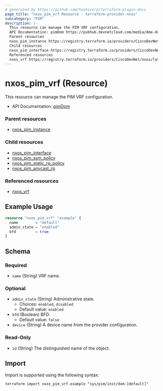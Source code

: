```yaml
---
# generated by https://github.com/hashicorp/terraform-plugin-docs
page_title: "nxos_pim_vrf Resource - terraform-provider-nxos"
subcategory: "PIM"
description: |-
  This resource can manage the PIM VRF configuration.
  API Documentation: pimDom https://pubhub.devnetcloud.com/media/dme-docs-10-2-2/docs/Layer%203/pim:Dom/
  Parent resources
  nxos_pim_instance https://registry.terraform.io/providers/CiscoDevNet/nxos/latest/docs/resources/pim_instance
  Child resources
  nxos_pim_interface https://registry.terraform.io/providers/CiscoDevNet/nxos/latest/docs/resources/pim_interfacenxos_pim_ssm_policy https://registry.terraform.io/providers/CiscoDevNet/nxos/latest/docs/resources/pim_ssm_policynxos_pim_static_rp_policy https://registry.terraform.io/providers/CiscoDevNet/nxos/latest/docs/resources/pim_static_rp_policynxos_pim_anycast_rp https://registry.terraform.io/providers/CiscoDevNet/nxos/latest/docs/resources/pim_anycast_rp
  Referenced resources
  nxos_vrf https://registry.terraform.io/providers/CiscoDevNet/nxos/latest/docs/resources/vrf
---
```


# nxos_pim_vrf (Resource)

This resource can manage the PIM VRF configuration.

- API Documentation: [pimDom](https://pubhub.devnetcloud.com/media/dme-docs-10-2-2/docs/Layer%203/pim:Dom/)

### Parent resources

- [nxos_pim_instance](https://registry.terraform.io/providers/CiscoDevNet/nxos/latest/docs/resources/pim_instance)

### Child resources

- [nxos_pim_interface](https://registry.terraform.io/providers/CiscoDevNet/nxos/latest/docs/resources/pim_interface)
- [nxos_pim_ssm_policy](https://registry.terraform.io/providers/CiscoDevNet/nxos/latest/docs/resources/pim_ssm_policy)
- [nxos_pim_static_rp_policy](https://registry.terraform.io/providers/CiscoDevNet/nxos/latest/docs/resources/pim_static_rp_policy)
- [nxos_pim_anycast_rp](https://registry.terraform.io/providers/CiscoDevNet/nxos/latest/docs/resources/pim_anycast_rp)

### Referenced resources

- [nxos_vrf](https://registry.terraform.io/providers/CiscoDevNet/nxos/latest/docs/resources/vrf)

## Example Usage

```terraform
resource "nxos_pim_vrf" "example" {
  name        = "default"
  admin_state = "enabled"
  bfd         = true
}
```

<!-- schema generated by tfplugindocs -->
## Schema

### Required

- `name` (String) VRF name.

### Optional

- `admin_state` (String) Administrative state.
  - Choices: `enabled`, `disabled`
  - Default value: `enabled`
- `bfd` (Boolean) BFD.
  - Default value: `false`
- `device` (String) A device name from the provider configuration.

### Read-Only

- `id` (String) The distinguished name of the object.

## Import

Import is supported using the following syntax:

```shell
terraform import nxos_pim_vrf.example "sys/pim/inst/dom-[default]"
```

